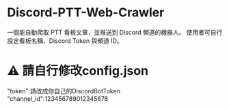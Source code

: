 # Discord-PTT-Web-Crawler
一個能自動爬取 PTT 看板文章，並推送到 Discord 頻道的機器人。 使用者可自行設定看板名稱、Discord Token 與頻道 ID。
# ⚠️ 請自行修改config.json
"token":請改成你自己的DiscordBotToken
"channel_id":123456789012345678

